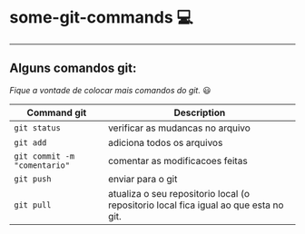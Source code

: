 # some-git-commands 💻

***
Alguns comandos git:
-------------------

_*Fique a vontade de colocar mais comandos do git.*_ 😃

| Command git | Description|
| ----------- | ---------- |
| ``git status`` | verificar as mudancas no arquivo|
| ``git add`` | adiciona todos os arquivos |
| ``git commit -m "comentario"`` | comentar as modificacoes feitas |
| ``git push`` | enviar para o git |
| ``git pull`` | atualiza o seu repositorio local (o repositorio local fica igual ao que esta no git. |
